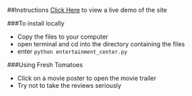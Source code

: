 ##Instructions
[Click Here]() to view a live demo of the site

###To install locally
 - Copy the files to your computer
 - open terminal and cd into the directory containing the files
 - enter `python entertainment_center.py`

###Using Fresh Tomatoes
 - Click on a movie poster to open the movie trailer
 - Try not to take the reviews seriously 